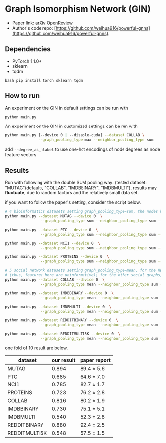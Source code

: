 Graph Isomorphism Network (GIN)
============

- Paper link: [arXiv](https://arxiv.org/abs/1810.00826) [OpenReview](https://openreview.net/forum?id=ryGs6iA5Km) 
- Author's code repo: [https://github.com/weihua916/powerful-gnns](https://github.com/weihua916/powerful-gnns).

Dependencies
------------
- PyTorch 1.1.0+
- sklearn
- tqdm

``bash
pip install torch sklearn tqdm
``

How to run
----------

An experiment on the GIN in default settings can be run with

```bash
python main.py
```

An experiment on the GIN in customized settings can be run with
```bash
python main.py [--device 0 | --disable-cuda] --dataset COLLAB \
               --graph_pooling_type max --neighbor_pooling_type sum
```
add `--degree_as_nlabel` to use one-hot encodings of node degrees as node feature vectors

Results
-------

Run with following with the double SUM pooling way:
(tested dataset: "MUTAG"(default), "COLLAB", "IMDBBINARY", "IMDBMULTI"), results may **fluctuate**, due to random factors and the relatively small data set.

if you want to follow the paper's setting, consider the script below.
```bash
# 4 bioinformatics datasets setting graph_pooling_type=sum, the nodes have categorical input features 
python main.py --dataset MUTAG --device 0  \
                --graph_pooling_type sum --neighbor_pooling_type sum --filename MUTAG.txt

python main.py --dataset PTC --device 0  \
                --graph_pooling_type sum --neighbor_pooling_type sum --filename PTC.txt

python main.py --dataset NCI1 --device 0  \
                --graph_pooling_type sum --neighbor_pooling_type sum --filename NCI1.txt

python main.py --dataset PROTEINS --device 0  \
                --graph_pooling_type sum --neighbor_pooling_type sum --filename PROTEINS.txt

# 5 social network datasets setting graph_pooling_type=mean, for the REDDIT datasets, we set all node feature vectors to be the same 
# (thus, features here are uninformative); for the other social graphs, we use one-hot encodings of node degrees.  
python main.py --dataset COLLAB --device 0  \
                --graph_pooling_type mean --neighbor_pooling_type sum --degree_as_nlabel --filename COLLAB.txt

python main.py --dataset IMDBBINARY --device 0  \
                --graph_pooling_type mean --neighbor_pooling_type sum --degree_as_nlabel --filename IMDBBINARY.txt

python main.py --dataset IMDBMULTI --device 0  \
                --graph_pooling_type mean --neighbor_pooling_type sum --degree_as_nlabel --filename IMDBMULTI.txt

python main.py --dataset REDDITBINARY --device 0  \
                --graph_pooling_type mean --neighbor_pooling_type sum --filename REDDITBINARY.txt --fold_idx 6 --epoch 120

python main.py --dataset REDDITMULTI5K --device 0  \
                --graph_pooling_type mean --neighbor_pooling_type sum --filename REDDITMULTI5K.txt
```

one fold of 10 result are below.

| dataset       | our result | paper report |
| ------------- | ---------- | ------------ |
| MUTAG         | 0.894      | 89.4 ± 5.6   |
| PTC           | 0.685      | 64.6 ± 7.0   |
| NCI1          | 0.785      | 82.7 ± 1.7   |
| PROTEINS      | 0.723      | 76.2 ± 2.8   |
| COLLAB        | 0.816      | 80.2 ± 1.9   |
| IMDBBINARY    | 0.730      | 75.1 ± 5.1   |
| IMDBMULTI     | 0.540      | 52.3 ± 2.8   |
| REDDITBINARY  | 0.880      | 92.4 ± 2.5   |
| REDDITMULTI5K | 0.548      | 57.5 ± 1.5   |

